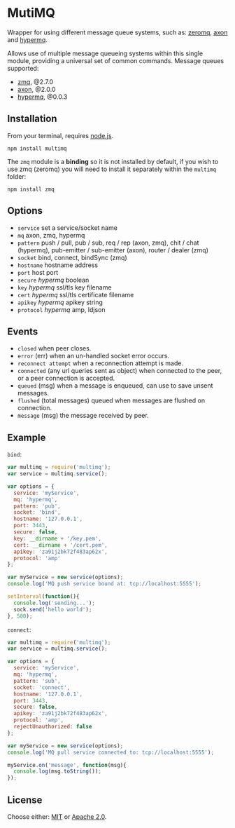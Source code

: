 # MutiMQ

Wrapper for using different message queue systems, such as: [zeromq](https://github.com/JustinTulloss/zeromq.node), [axon](https://github.com/visionmedia/axon) and [hypermq](https://github.com/kurunt/hypermq).  

Allows use of multiple message queueing systems within this single module, providing a universal set of common commands. Message queues supported:  

  - [zmq](https://github.com/JustinTulloss/zeromq.node), @2.7.0
  - [axon](https://github.com/visionmedia/axon), @2.0.0
  - [hypermq](https://github.com/kurunt/hypermq), @0.0.3  

## Installation

From your terminal, requires [node.js](http://nodejs.org/).

```
npm install multimq
```

The `zmq` module is a __binding__ so it is not installed by default, if you wish to use zmq (zeromq) you will need to install it separately within the `multimq` folder:

```
npm install zmq
```

## Options

  - `service` set a service/socket name
  - `mq` axon, zmq, hypermq
  - `pattern` push / pull, pub / sub, req / rep (axon, zmq), chit / chat (hypermq), pub-emitter / sub-emitter (axon), router / dealer (zmq)
  - `socket` bind, connect, bindSync (zmq)
  - `hostname` hostname address
  - `port` host port
  - `secure` _hypermq_ boolean
  - `key` _hypermq_ ssl/tls key filename
  - `cert` _hypermq_ ssl/tls certificate filename
  - `apikey` _hypermq_ apikey string
  - `protocol` _hypermq_ amp, ldjson

## Events

  - `closed` when peer closes.
  - `error` (err) when an un-handled socket error occurs.
  - `reconnect attempt` when a reconnection attempt is made.
  - `connected` (any url queries sent as object) when connected to the peer, or a peer connection is accepted.
  - `queued` (msg) when a message is enqueued, can use to save unsent messages.
  - `flushed` (total messages) queued when messages are flushed on connection.
  - `message` (msg) the message received by peer.

## Example

`bind`:

```js
var multimq = require('multimq');
var service = multimq.service();

var options = {
  service: 'myService',
  mq: 'hypermq',
  pattern: 'pub',
  socket: 'bind',
  hostname: '127.0.0.1',
  port: 3443,
  secure: false,
  key: __dirname + '/key.pem',
  cert: __dirname + '/cert.pem',
  apikey: 'za91j2bk72f483ap62x',
  protocol: 'amp'
};

var myService = new service(options);
console.log('MQ push service bound at: tcp://localhost:5555');

setInterval(function(){
  console.log('sending...');
  sock.send('hello world');
}, 500);

```
`connect`:

```js
var multimq = require('multimq');
var service = multimq.service();

var options = {
  service: 'myService',
  mq: 'hypermq',
  pattern: 'sub',
  socket: 'connect',
  hostname: '127.0.0.1',
  port: 3443,
  secure: false,
  apikey: 'za91j2bk72f483ap62x',
  protocol: 'amp',
  rejectUnauthorized: false
};

var myService = new service(options);
console.log('MQ pull service connected to: tcp://localhost:5555');

myService.on('message', function(msg){
  console.log(msg.toString());
});

```

## License

Choose either: [MIT](http://opensource.org/licenses/MIT) or [Apache 2.0](http://www.apache.org/licenses/LICENSE-2.0).

